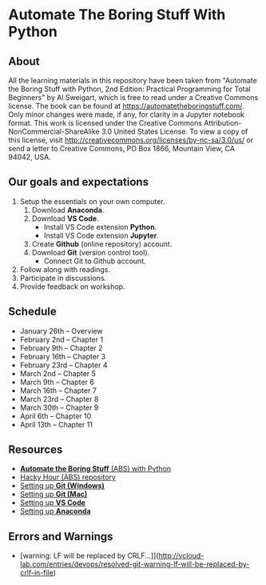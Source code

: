 # Automate The Boring Stuff With Python

## About

All the learning materials in this repository have been taken from "Automate the Boring Stuff with Python, 2nd Edition: Practical Programming for Total Beginners" by Al Sweigart, which is free to read under a Creative Commons license. The book can be found at <https://automatetheboringstuff.com/>. Only minor changes were made, if any, for clarity in a Jupyter notebook format. This work is licensed under the Creative Commons Attribution-NonCommercial-ShareAlike 3.0 United States License. To view a copy of this license, visit <http://creativecommons.org/licenses/by-nc-sa/3.0/us/> or send a letter to Creative Commons, PO Box 1866, Mountain View, CA 94042, USA.

## Our goals and expectations

1. Setup the essentials on your own computer.
    1. Download __Anaconda__.
    1. Download __VS Code__.
        * Install VS Code extension __Python__.
        * Install VS Code extension __Jupyter__.
    1. Create __Github__ (online repository) account.
    1. Download __Git__ (version control tool).
        * Connect Git to Github account.
1. Follow along with readings.
1. Participate in discussions.
1. Provide feedback on workshop.

## Schedule

* January 26th – Overview
* February 2nd – Chapter 1
* February 9th – Chapter 2
* February 16th – Chapter 3
* February 23rd – Chapter 4
* March 2nd – Chapter 5
* March 9th – Chapter 6
* March 16th – Chapter 7
* March 23rd – Chapter 8
* March 30th – Chapter 9
* April 6th – Chapter 10
* April 13th – Chapter 11

## Resources

* [__Automate the Boring Stuff__ (ABS) with Python](https://automatetheboringstuff.com/)
* [Hacky Hour (ABS) repository](https://github.com/UIHackyHour/AutomateTheBoringSweigart)
* [Setting up __Git (Windows)__](https://medium.com/@aklson_DS/how-to-properly-setup-your-github-repository-windows-version-ea596b398b)
* [Setting up __Git (Mac)__](https://medium.com/@aklson_DS/how-to-properly-setup-your-github-repository-mac-version-3a8047b899e5)
* [Setting up __VS Code__](https://code.visualstudio.com/docs/python/python-tutorial)
* [Setting up __Anaconda__](https://docs.anaconda.com/anaconda/)

## Errors and Warnings

* [warning: LF will be replaced by CRLF...]](http://vcloud-lab.com/entries/devops/resolved-git-warning-lf-will-be-replaced-by-crlf-in-file)